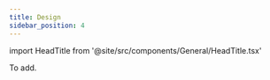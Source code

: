 ```yaml
---
title: Design
sidebar_position: 4
---
```


import HeadTitle from '@site/src/components/General/HeadTitle.tsx'

<HeadTitle title="Design | Luka Filipović" />

To add.